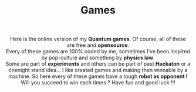 <div align="center">
    <h1>Games</h1>
</div>
<br /><br />
<div align="center">
        Here is the online version of my <b>Quantum games</b>. Of course, all of these are free and <b>opensource</b>. <br>
        Every of these games are 100% coded by me, sometimes I've been inspired by pop-culture and something by <b>physics law</b>. <br>
        Some are part of <b>experiments</b> and others can be part of past <b>Hackaton</b> or a onenight stand idea... 
        I like created games and making then winnable by a machine. So here every of these games have a tough <b>robot as opponent !</b><br>
        Will you succeed to win each times ? Have fun and good luck !!! 
</div>
